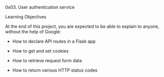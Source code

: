 0x03. User authentication service

Learning Objectives

At the end of this project, you are expected to be able to explain to anyone, without the help of Google:

- How to declare API routes in a Flask app

- How to get and set cookies

- How to retrieve request form data

- How to return various HTTP status codes
